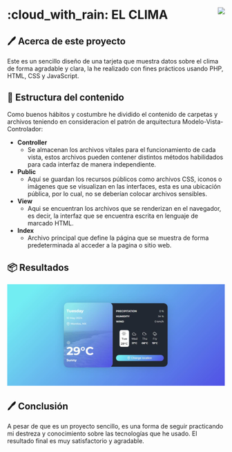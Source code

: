 <h1 align="left" width="100%"> :cloud_with_rain: EL CLIMA <img align="right" src="https://skillicons.dev/icons?i=vscode,php,html,css,js,github,git" height="37"> </h1>

## :pen: Acerca de este proyecto

Este es un sencillo diseño de una tarjeta que muestra datos sobre el clima de forma agradable y clara, la he realizado con fines prácticos usando PHP, HTML, CSS y JavaScript.

## :hammer: Estructura del contenido

Como buenos hábitos y costumbre he dividido el contenido de carpetas y archivos teniendo en consideracion el patrón de arquitectura Modelo-Vista-Controlador:

- **Controller**
  - Se almacenan los archivos vitales para el funcionamiento de cada vista, estos archivos pueden contener distintos métodos habilidados para cada interfaz de manera independiente.
- **Public**
  - Aquí se guardan los recursos públicos como archivos CSS, iconos o imágenes que se visualizan en las interfaces, esta es una ubicación pública, por lo cual, no se deberían colocar archivos sensibles.
- **View**
  - Aqui se encuentran los archivos que se renderizan en el navegador, es decir, la interfaz que se encuentra escrita en lenguaje de marcado HTML.
- **Index**
  - Archivo principal que define la página que se muestra de forma predeterminada al acceder a la pagina o sitio web.

## :package: Resultados
<p align="center">
  <img src="https://raw.githubusercontent.com/samoel-andres/tarjeta-clima/main/public/evidence/weather.JPG" alt="Vista de la tarjeta">
</p>

## :pen: Conclusión

A pesar de que es un proyecto sencillo, es una forma de seguir practicando mi destreza y conocimiento sobre las tecnologías que he usado. El resultado final es muy satisfactorio y agradable.
